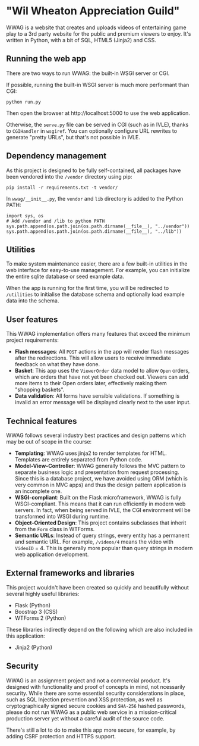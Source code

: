 "Wil Wheaton Appreciation Guild"
==============

WWAG is a website that creates and uploads videos of entertaining game play to a 3rd party website for the public and premium viewers to enjoy. It's written in Python, with a bit of SQL, HTML5 (Jinja2) and CSS.

## Running the web app

There are two ways to run WWAG: the built-in WSGI server or CGI.

If possible, running the built-in WSGI server is much more performant than CGI:

    python run.py

Then open the browser at http://localhost:5000 to use the web application.

Otherwise, the `serve.py` file can be served in CGI (such as in IVLE), thanks to `CGIHandler` in `wsgiref`. You can optionally configure URL rewrites to generate "pretty URLs", but that's not possible in IVLE.

## Dependency management

As this project is designed to be fully self-contained, all packages have been vendored into the `/vendor` directory using pip:

    pip install -r requirements.txt -t vendor/

In `wwag/__init__.py`, the `vendor` and `lib` directory is added to the Python PATH:

    import sys, os
    # Add /vendor and /lib to python PATH
    sys.path.append(os.path.join(os.path.dirname(__file__), "../vendor"))
    sys.path.append(os.path.join(os.path.dirname(__file__), "../lib"))

## Utilities

To make system maintenance easier, there are a few built-in utilities in the web interface for easy-to-use management. For example, you can initialize the entire sqlite database or seed example data.

When the app is running for the first time, you will be redirected to `/utilities` to initialise the database schema and optionally load example data into the schema.

## User features

This WWAG implementation offers many features that exceed the minimum project requirements:

* **Flash messages**: All `POST` actions in the app will render flash messages after the redirections. This will allow users to receive immediate feedback on what they have done.
* **Basket**: This app uses the `ViewerOrder` data model to allow `Open` orders, which are orders that have not yet been checked out. Viewers can add more items to their Open orders later, effectively making them "shopping baskets".
* **Data validation**: All forms have sensible validations. If something is invalid an error message will be displayed clearly next to the user input.

## Technical features

WWAG follows several industry best practices and design patterns which may be out of scope in the course:

* **Templating**: WWAG uses jinja2 to render templates for HTML. Templates are entirely separated from Python code. 
* **Model-View-Controller**: WWAG generally follows the MVC pattern to separate business logic and presentation from request processing. Since this is a database project, we have avoided using ORM (which is very common in MVC apps) and thus the design pattern application is an incomplete one.
* **WSGI-compliant**: Built on the Flask microframework, WWAG is fully WSGI-compliant. This means that it can run efficiently in modern web servers. In fact, when being served in IVLE, the CGI environment will be transformed into WSGI during runtime.
* **Object-Oriented Design**: This project contains subclasses that inherit from the `Form` class in WTForms.
* **Semantic URLs**: Instead of query strings, every entity has a permanent and semantic URL. For example,
`/videos/4` means the video with `VideoID` = 4. This is generally more popular than query strings in modern web application development.

## External frameworks and libraries

This project wouldn't have been created so quickly and beautifully without several highly useful libraries:

* Flask (Python)
* Boostrap 3 (CSS)
* WTForms 2 (Python)

These libraries indirectly depend on the following which are also included in this application:

* Jinja2 (Python)

## Security

WWAG is an assignment project and not a commercial product. It's designed with functionality and proof of concepts in mind, not ncessarily security. While there are some essential security considerations in place, such as SQL Injection prevention and XSS protection, as well as cryptographically signed secure cookies and `SHA-256` hashed passwords, please do not run WWAG as a public web service in a mission-critical production server yet without a careful audit of the source code.

There's still a lot to do to make this app more secure, for example, by adding CSRF protection and HTTPS support.
